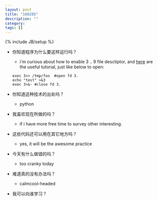 ```yaml
---
layout: post
title: "160205"
description: ""
category: 
tags: []
---
```

{% include JB/setup %}

* 你知道程序为什么要这样运行吗？
  * i'm curious about how to enable 3 .. 9 file desctiptor, and [here](http://stackoverflow.com/a/7082184) are the useful tutorial, just like below to open:
  ```
  exec 3<> /tmp/foo  #open fd 3.
  echo "test" >&3
  exec 3>&- #close fd 3.
  ```

* 你知道这种技术的出处吗？
  * python

* 我喜欢现在所做的吗？
  * if i have more free time to survey other interesting.

* 这些代码还可以用在其它地方吗？
  * yes, it will be the awesome practice

* 今天有什么做错的吗？
  * too cranky today

* 难道真的没有办法吗？
  * calmcool-headed 

* 我可以向谁学习？
 
